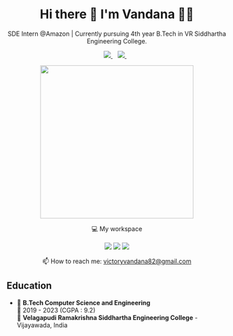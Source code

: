 <h1 align='center'>
  Hi there 👋 I'm Vandana 👨‍💻
</h1>

<p align='center'>
  SDE Intern @Amazon | Currently pursuing 4th year B.Tech in VR Siddhartha Engineering College.
</p>

<p align='center'>
  
  <a href="https://www.linkedin.com/in/vandana-vipparthi-9361a91ab/">
    <img src="https://img.shields.io/badge/linkedin-%230077B5.svg?&style=for-the-badge&logo=linkedin&logoColor=white" />
  </a>&nbsp;&nbsp;
  <a href="https://instagram.com/__vandana__v">
    <img src="https://img.shields.io/badge/instagram-%23E4405F.svg?&style=for-the-badge&logo=instagram&logoColor=white" />        
  </a>&nbsp;&nbsp;
  
</p>
<p align='center'>
  <a href="#"><img src="https://github-readme-stats.vercel.app/api?username=VandanaVipparthi&show_icons=true&count_private=true&theme=dark" width="350"></a>
</p>
<p align='center'>
  💻 My workspace<br/><br/>
  <img src="https://img.shields.io/badge/windows-%230078D6.svg?&style=for-the-badge&logo=windows&logoColor=white" />
  <img src="https://img.shields.io/badge/intel-core%20i5%2010th-%230071C5.svg?&style=for-the-badge&logo=intel&logoColor=white" />
  <img src="https://img.shields.io/badge/RAM-8GB-%230071C5.svg?&style=for-the-badge&logoColor=white" />
</p>
<p align='center'>
  📫 How to reach me: <a href='mailto:victoryvandana82@gmail.com'>victoryvandana82@gmail.com</a>
</p>

## Education

- 📖 **B.Tech Computer Science and Engineering**\
📆 2019 - 2023 (CGPA : 9.2)\
📍 **Velagapudi Ramakrishna Siddhartha Engineering College** - Vijayawada, India
